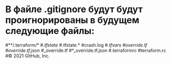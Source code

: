 # В файле .gitignore будут будут проигнорированы в будущем следующие файлы: 

#**/.terraform/*
#*.tfstate
#*.tfstate.*
#crash.log
#*.tfvars
#override.tf
#override.tf.json
#*_override.tf
#*_override.tf.json
#.terraformrc
#terraform.rc
#© 2021 GitHub, Inc.
